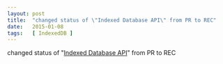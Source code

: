 ```yaml
---
layout: post
title:  "changed status of \"Indexed Database API\" from PR to REC"
date:   2015-01-08
tags:   [ IndexedDB ]
---
```


changed status of "[Indexed Database API](/spec/IndexedDB)" from PR to REC

